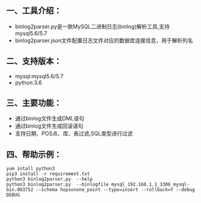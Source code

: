 ## 一、工具介绍：

- binlog2parser.py是一款MySQL二进制日志(binlog)解析工具,支持mysql5.6/5.7
- binlog2parser.json文件配置日志文件对应的数据库连接信息，用于解析列名

## 二、支持版本：

- mysql:mysql5.6/5.7
- python:3.6
   
## 三、主要功能：

- 通过binlog文件生成DML语句
- 通过binlog文件生成回滚语句
- 支持日期、POS点、库、表过滤,SQL类型进行过滤

## 四、帮助示例：

    yum intall python3
    pip3 install -r requirement.txt
    python3 binlog2parser.py  --help    
    python3 binlog2parser.py  --binlogfile mysql_192.168.1.1_3306_mysql-bin.003752 --schema hopsonone_point --type=insert --rollback=Y --debug DEBUG